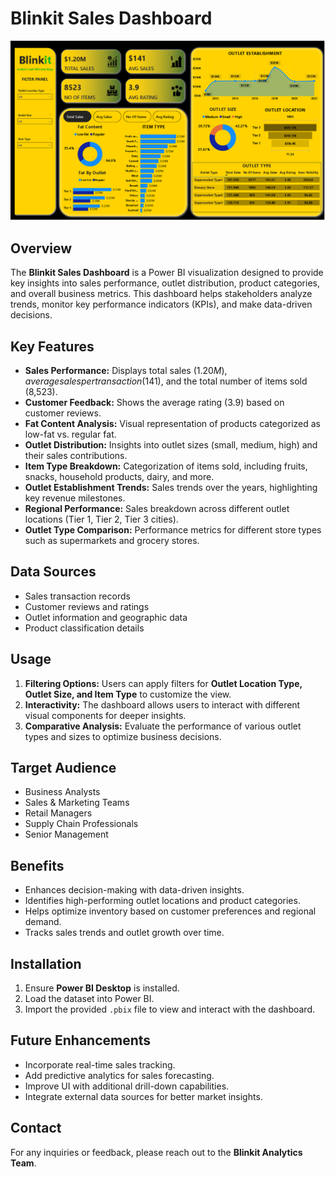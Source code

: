 # Blinkit Sales Dashboard

![](Dashboard.png)

## Overview
The **Blinkit Sales Dashboard** is a Power BI visualization designed to provide key insights into sales performance, outlet distribution, product categories, and overall business metrics. This dashboard helps stakeholders analyze trends, monitor key performance indicators (KPIs), and make data-driven decisions.

## Key Features
- **Sales Performance:** Displays total sales ($1.20M), average sales per transaction ($141), and the total number of items sold (8,523).
- **Customer Feedback:** Shows the average rating (3.9) based on customer reviews.
- **Fat Content Analysis:** Visual representation of products categorized as low-fat vs. regular fat.
- **Outlet Distribution:** Insights into outlet sizes (small, medium, high) and their sales contributions.
- **Item Type Breakdown:** Categorization of items sold, including fruits, snacks, household products, dairy, and more.
- **Outlet Establishment Trends:** Sales trends over the years, highlighting key revenue milestones.
- **Regional Performance:** Sales breakdown across different outlet locations (Tier 1, Tier 2, Tier 3 cities).
- **Outlet Type Comparison:** Performance metrics for different store types such as supermarkets and grocery stores.

## Data Sources
- Sales transaction records
- Customer reviews and ratings
- Outlet information and geographic data
- Product classification details

## Usage
1. **Filtering Options:** Users can apply filters for **Outlet Location Type, Outlet Size, and Item Type** to customize the view.
2. **Interactivity:** The dashboard allows users to interact with different visual components for deeper insights.
3. **Comparative Analysis:** Evaluate the performance of various outlet types and sizes to optimize business decisions.

## Target Audience
- Business Analysts
- Sales & Marketing Teams
- Retail Managers
- Supply Chain Professionals
- Senior Management

## Benefits
- Enhances decision-making with data-driven insights.
- Identifies high-performing outlet locations and product categories.
- Helps optimize inventory based on customer preferences and regional demand.
- Tracks sales trends and outlet growth over time.

## Installation
1. Ensure **Power BI Desktop** is installed.
2. Load the dataset into Power BI.
3. Import the provided `.pbix` file to view and interact with the dashboard.

## Future Enhancements
- Incorporate real-time sales tracking.
- Add predictive analytics for sales forecasting.
- Improve UI with additional drill-down capabilities.
- Integrate external data sources for better market insights.

## Contact
For any inquiries or feedback, please reach out to the **Blinkit Analytics Team**.

